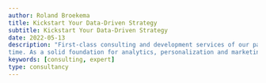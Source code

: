 ```yaml
---
author: Roland Broekema
title: Kickstart Your Data-Driven Strategy
subtitle: Kickstart Your Data-Driven Strategy
date: 2022-05-13
description: "First-class consulting and development services of our partners to create business value in record
time. As a solid foundation for analytics, personalization and marketing where you are in control."
keywords: [consulting, expert]
type: consultancy
---
```

